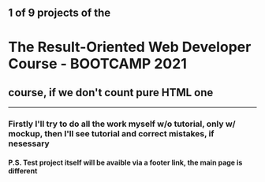 ## 1 of 9 projects of the 
# The Result-Oriented Web Developer Course - BOOTCAMP 2021
## course, if we don't count pure HTML one
---
### Firstly I'll try to do all the work myself w/o tutorial, only w/ mockup, then I'll see tutorial and correct mistakes, if nesessary
#### P.S. Test project itself will be avaible via a footer link, the main page is different